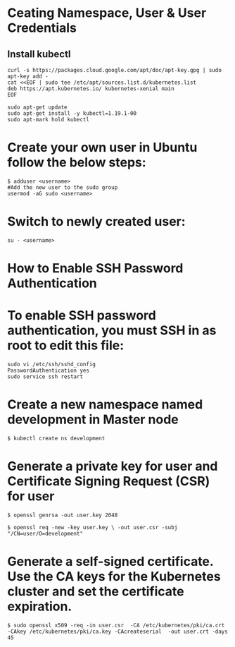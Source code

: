 # Ceating Namespace, User & User Credentials
## Install kubectl
    curl -s https://packages.cloud.google.com/apt/doc/apt-key.gpg | sudo apt-key add -
    cat <<EOF | sudo tee /etc/apt/sources.list.d/kubernetes.list
    deb https://apt.kubernetes.io/ kubernetes-xenial main
    EOF

    sudo apt-get update
    sudo apt-get install -y kubectl=1.19.1-00
    sudo apt-mark hold kubectl

# Create your own user in Ubuntu follow the below steps:
    $ adduser <username>
    #Add the new user to the sudo group 
    usermod -aG sudo <username>

# Switch to newly created user:
    su - <username>

# How to Enable SSH Password Authentication
# To enable SSH password authentication, you must SSH in as root to edit this file:
    sudo vi /etc/ssh/sshd_config
    PasswordAuthentication yes
    sudo service ssh restart

# Create a new namespace named development in Master node
    $ kubectl create ns development
# Generate a private key for user and Certificate Signing Request (CSR) for user
    $ openssl genrsa -out user.key 2048

    $ openssl req -new -key user.key \ -out user.csr -subj "/CN=user/O=development"
# Generate a self-signed certificate. Use the CA keys for the Kubernetes cluster and set the certificate expiration.
    $ sudo openssl x509 -req -in user.csr  -CA /etc/kubernetes/pki/ca.crt -CAkey /etc/kubernetes/pki/ca.key -CAcreateserial  -out user.crt -days 45